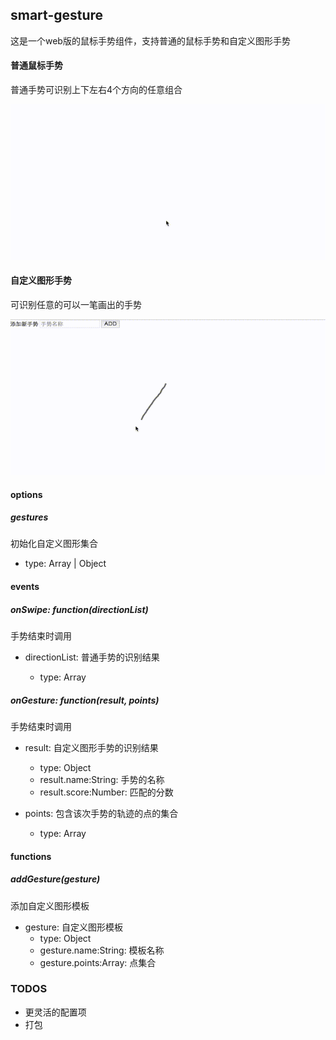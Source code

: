## smart-gesture

这是一个web版的鼠标手势组件，支持普通的鼠标手势和自定义图形手势

#### 普通鼠标手势

普通手势可识别上下左右4个方向的任意组合

![basic-gesture](images/basic-gesture.gif)

#### 自定义图形手势

可识别任意的可以一笔画出的手势

![smart-gesture](images/smart-gesture.gif)

#### options

##### gestures
初始化自定义图形集合
- type: Array | Object

#### events

##### onSwipe: function(directionList)
手势结束时调用
- directionList: 普通手势的识别结果

  - type: Array

##### onGesture: function(result, points)
手势结束时调用
- result: 自定义图形手势的识别结果

  - type: Object
  - result.name:String: 手势的名称
  - result.score:Number: 匹配的分数

- points: 包含该次手势的轨迹的点的集合

  - type: Array


#### functions

##### addGesture(gesture)
添加自定义图形模板
  - gesture: 自定义图形模板
    - type: Object
    - gesture.name:String: 模板名称
    - gesture.points:Array: 点集合


### TODOS
  - 更灵活的配置项
  - 打包
